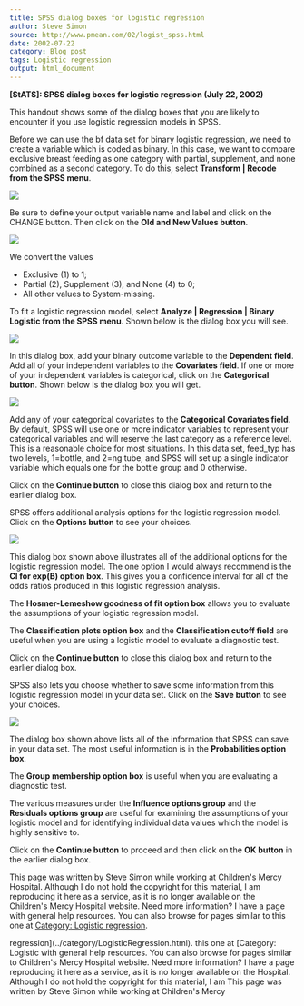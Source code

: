 ```yaml
---
title: SPSS dialog boxes for logistic regression
author: Steve Simon
source: http://www.pmean.com/02/logist_spss.html
date: 2002-07-22
category: Blog post
tags: Logistic regression
output: html_document
---
```

****[StATS]:** SPSS dialog boxes for logistic
regression (July 22, 2002)**

This handout shows some of the dialog boxes that you are likely to
encounter if you use logistic regression models in SPSS.

Before we can use the bf data set for binary logistic regression, we
need to create a variable which is coded as binary. In this case, we
want to compare exclusive breast feeding as one category with partial,
supplement, and none combined as a second category. To do this, select
**Transform | Recode from the SPSS menu**.

![](http://www.pmean.com/images/images/02/logist_spss01.gif)

Be sure to define your output variable name and label and click on the
CHANGE button. Then click on the **Old and New Values button**.

![](http://www.pmean.com/images/images/02/logist_spss02.gif)

We convert the values

-   Exclusive (1) to 1;
-   Partial (2), Supplement (3), and None (4) to 0;
-   All other values to System-missing.

To fit a logistic regression model, select **Analyze | Regression |
Binary Logistic from the SPSS menu**. Shown below is the dialog box
you will see.

![](http://www.pmean.com/images/images/02/logist_spss03.gif)

In this dialog box, add your binary outcome variable to the
**Dependent field**. Add all of your independent variables to the
**Covariates field**. If one or more of your independent variables is
categorical, click on the **Categorical button**. Shown below is the
dialog box you will get.

![](http://www.pmean.com/images/images/02/logist_spss04.gif)

Add any of your categorical covariates to the **Categorical Covariates
field**. By default, SPSS will use one or more indicator variables to
represent your categorical variables and will reserve the last
category as a reference level. This is a reasonable choice for most
situations. In this data set, feed_typ has two levels, 1=bottle, and
2=ng tube, and SPSS will set up a single indicator variable which
equals one for the bottle group and 0 otherwise.

Click on the **Continue button** to close this dialog box and return
to the earlier dialog box.

SPSS offers additional analysis options for the logistic regression
model. Click on the **Options button** to see your choices.

![](http://www.pmean.com/images/images/02/logist_spss05.gif)

This dialog box shown above illustrates all of the additional options
for the logistic regression model. The one option I would always
recommend is the **CI for exp(B) option box**. This gives you a
confidence interval for all of the odds ratios produced in this
logistic regression analysis.

The **Hosmer-Lemeshow goodness of fit option box** allows you to
evaluate the assumptions of your logistic regression model.

The **Classification plots option box** and the **Classification
cutoff field** are useful when you are using a logistic model to
evaluate a diagnostic test.

Click on the **Continue button** to close this dialog box and return
to the earlier dialog box.

SPSS also lets you choose whether to save some information from this
logistic regression model in your data set. Click on the **Save
button** to see your choices.

![](http://www.pmean.com/images/images/02/logist_spss06.gif)

The dialog box shown above lists all of the information that SPSS can
save in your data set. The most useful information is in the
**Probabilities option box**.

The **Group membership option box** is useful when you are evaluating
a diagnostic test.

The various measures under the **Influence options group** and the
**Residuals options group** are useful for examining the assumptions
of your logistic model and for identifying individual data values
which the model is highly sensitive to.

Click on the **Continue button** to proceed and then click on the **OK
button** in the earlier dialog box.

This page was written by Steve Simon while working at Children's Mercy
Hospital. Although I do not hold the copyright for this material, I am
reproducing it here as a service, as it is no longer available on the
Children's Mercy Hospital website. Need more information? I have a page
with general help resources. You can also browse for pages similar to
this one at [Category: Logistic
regression](../category/LogisticRegression.html).
<!---More--->
regression](../category/LogisticRegression.html).
this one at [Category: Logistic
with general help resources. You can also browse for pages similar to
Children's Mercy Hospital website. Need more information? I have a page
reproducing it here as a service, as it is no longer available on the
Hospital. Although I do not hold the copyright for this material, I am
This page was written by Steve Simon while working at Children's Mercy

<!---Do not use
****[StATS]:** SPSS dialog boxes for logistic
This page was written by Steve Simon while working at Children's Mercy
Hospital. Although I do not hold the copyright for this material, I am
reproducing it here as a service, as it is no longer available on the
Children's Mercy Hospital website. Need more information? I have a page
with general help resources. You can also browse for pages similar to
this one at [Category: Logistic
regression](../category/LogisticRegression.html).
--->


